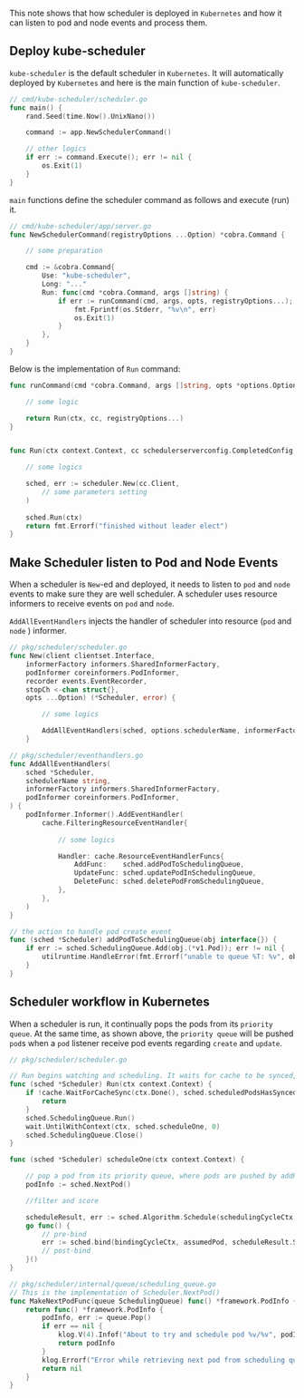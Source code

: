 This note shows that how scheduler is deployed in `Kubernetes` and how it can listen to pod and node events and process them.


## Deploy kube-scheduler
`kube-scheduler` is the default scheduler in `Kubernetes`. It will automatically deployed by `Kubernetes` and here is the main function of `kube-scheduler`.
```go
// cmd/kube-scheduler/scheduler.go
func main() {
	rand.Seed(time.Now().UnixNano())

	command := app.NewSchedulerCommand()

    // other logics
    if err := command.Execute(); err != nil {
		os.Exit(1)
	}
}
```

`main` functions define the scheduler command as follows and execute (run) it.

```go
// cmd/kube-scheduler/app/server.go
func NewSchedulerCommand(registryOptions ...Option) *cobra.Command {

    // some preparation

    cmd := &cobra.Command{
		Use: "kube-scheduler",
		Long: "..."
		Run: func(cmd *cobra.Command, args []string) {
			if err := runCommand(cmd, args, opts, registryOptions...); err != nil {
				fmt.Fprintf(os.Stderr, "%v\n", err)
				os.Exit(1)
			}
		},
	}
}
```

Below is the implementation of `Run` command:

```go
func runCommand(cmd *cobra.Command, args []string, opts *options.Options, registryOptions ...Option) error {

    // some logic

    return Run(ctx, cc, registryOptions...)
}


func Run(ctx context.Context, cc schedulerserverconfig.CompletedConfig, outOfTreeRegistryOptions ...Option) error {

    // some logics

    sched, err := scheduler.New(cc.Client,
        // some parameters setting
    )
    
    sched.Run(ctx)
    return fmt.Errorf("finished without leader elect")
}
```

## Make Scheduler listen to Pod and Node Events
When a scheduler is `New`-ed and deployed, it needs to listen to `pod` and `node` events to make sure they are well scheduler. A scheduler uses resource informers to receive events on `pod` and `node`.

`AddAllEventHandlers` injects the handler of scheduler into resource (`pod` and `node` ) informer.

```go
// pkg/scheduler/scheduler.go
func New(client clientset.Interface,
	informerFactory informers.SharedInformerFactory,
	podInformer coreinformers.PodInformer,
	recorder events.EventRecorder,
	stopCh <-chan struct{},
	opts ...Option) (*Scheduler, error) {

        // some logics

        AddAllEventHandlers(sched, options.schedulerName, informerFactory, podInformer)
    }

// pkg/scheduler/eventhandlers.go
func AddAllEventHandlers(
	sched *Scheduler,
	schedulerName string,
	informerFactory informers.SharedInformerFactory,
	podInformer coreinformers.PodInformer,
) {
    podInformer.Informer().AddEventHandler(
        cache.FilteringResourceEventHandler{
            
            // some logics

            Handler: cache.ResourceEventHandlerFuncs{
                AddFunc:    sched.addPodToSchedulingQueue,
                UpdateFunc: sched.updatePodInSchedulingQueue,
                DeleteFunc: sched.deletePodFromSchedulingQueue,
            },
        },
    )
}

// the action to handle pod create event
func (sched *Scheduler) addPodToSchedulingQueue(obj interface{}) {
	if err := sched.SchedulingQueue.Add(obj.(*v1.Pod)); err != nil {
		utilruntime.HandleError(fmt.Errorf("unable to queue %T: %v", obj, err))
	}
}
```

## Scheduler workflow in Kubernetes

When a scheduler is run, it continually pops the pods from its `priority queue`. At the same time, as shown above, the `priority queue` will be pushed `pod`s when a `pod` listener receive pod events regarding `create` and `update`. 

```go
// pkg/scheduler/scheduler.go

// Run begins watching and scheduling. It waits for cache to be synced, then starts scheduling and blocked until the context is done.
func (sched *Scheduler) Run(ctx context.Context) {
	if !cache.WaitForCacheSync(ctx.Done(), sched.scheduledPodsHasSynced) {
		return
	}
	sched.SchedulingQueue.Run()
	wait.UntilWithContext(ctx, sched.scheduleOne, 0)
	sched.SchedulingQueue.Close()
}

func (sched *Scheduler) scheduleOne(ctx context.Context) {

    // pop a pod from its priority queue, where pods are pushed by addPodToSchedulingQueue and updatePodInSchedulingQueue.
    podInfo := sched.NextPod()

    //filter and score

    scheduleResult, err := sched.Algorithm.Schedule(schedulingCycleCtx, state, pod)
    go func() {
        // pre-bind
        err := sched.bind(bindingCycleCtx, assumedPod, scheduleResult.SuggestedHost, state)
        // post-bind
    }()
}

// pkg/scheduler/internal/queue/scheduling_queue.go
// This is the implementation of Scheduler.NextPod()
func MakeNextPodFunc(queue SchedulingQueue) func() *framework.PodInfo {
	return func() *framework.PodInfo {
		podInfo, err := queue.Pop()
		if err == nil {
			klog.V(4).Infof("About to try and schedule pod %v/%v", podInfo.Pod.Namespace, podInfo.Pod.Name)
			return podInfo
		}
		klog.Errorf("Error while retrieving next pod from scheduling queue: %v", err)
		return nil
	}
}


```